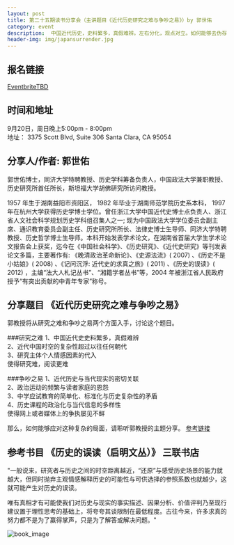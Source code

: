 ```yaml
---
layout: post
title: 第二十五期读书分享会（主讲题目《近代历史研究之难与争吵之易》）by 郭世佑
category: event
description:  中国近代历史，史料繁多，真假难辨。左右分化，观点对立。如何能够去伪存真，去粗取精。听政法大学教授为你理清头绪。
header-img: img/japansurrender.jpg
---
```


## 报名链接
[EventbriteTBD]()

## 时间和地址
9月20日，周日晚上5:00pm - 8:00pm  
地址：
3375 Scott Blvd, Suite 306
Santa Clara, CA 95054

## 分享人/作者: 郭世佑 
郭世佑博士，同济大学特聘教授、历史学科筹备负责人，中国政法大学兼职教授、历史研究所首任所长，斯坦福大学胡佛研究所访问教授。

1957 年生于湖南益阳市资阳区， 1982 年毕业于湖南师范学院历史系本科， 1997 年在杭州大学获得历史学博士学位。曾任浙江大学中国近代史博士点负责人、浙江省人文社会科学规划历史学科组召集人之一; 现为中国政法大学学位委员会副主席、通识教育委员会副主任、历史研究所所长、法律史博士生导师、同济大学特聘教授、历史哲学博士生导师。本科开始发表学术论文，在湖南省首届大学生学术论文报告会上获奖，迄今在《中国社会科学》、《历史研究》、《近代史研究》等刊发表论文多篇，主要著作有: 《晚清政治革命新论》、《史源法流》( 2007) 、《历史不是小姑娘》( 2008) 、《记问沉浮: 近代史的求真之旅》( 2011) 、《历史的误读》( 2012) ，主编“法大人札记丛书”、“湘籍学者丛书”等，2004 年被浙江省人民政府授予“有突出贡献的中青年专家”称号。

## 分享题目 《近代历史研究之难与争吵之易》
郭教授将从研究之难和争吵之易两个方面入手，讨论这个题目。  

###研究之难
1、中国近代史史料繁多，真假难辨  
2、近代中国时空的复杂性超过以往任何朝代  
3、研究主体个人情感因素的代入  
使得研究难，阅读更难  

###争吵之易
1、近代历史与当代现实的密切关联  
2、政治运动的频繁与读者家庭的恩怨  
3、中学应试教育的简单化、标准化与历史复杂性的矛盾  
4、历史课程的政治化与当代信息的多样性  
使得网上或者媒体上的争执屡见不鲜

那么，如何能够应对这种复杂的局面，请聆听郭教授的主题分享。
[参考链接](http://www.21ccom.net/plus/wapview.php?aid=125430)

## 参考书目 《历史的误读（启明文丛）》 三联书店

"一般说来，研究者与历史之间的时空距离越近，“还原”与感受历史场景的能力就越大，但同时抛弃主观情感解释历史的可能性与可供选择的参照系数也就越少，这就可能产生对历史的误读。

唯有真相才有可能使我们对历史与现实的事实描述、因果分析、价值评判乃至现行建议置于理性思考的基础上，将夸夸其谈限制在最低程度。古往今来，许多求真的努力都不是为了赢得掌声，只是为了解答或解决问题。"

![book_image](http://img6.douban.com/lpic/s27250441.jpg)

